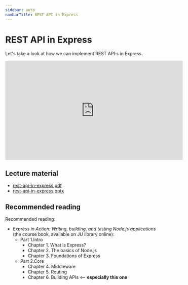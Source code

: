 ```yaml
---
sidebar: auto
navbarTitle: REST API in Express
---
```


# REST API in Express
Let's take a look at how we can implement REST API:s in Express.

<iframe width="560" height="314" src="https://www.youtube.com/embed/Rv4aye6LiU8" frameborder="0" allow="accelerometer; autoplay; encrypted-media; gyroscope; picture-in-picture" allowfullscreen></iframe>

## Lecture material
* [rest-api-in-express.pdf](rest-api-in-express.pdf)
* [rest-api-in-express.pptx](rest-api-in-express.pptx)

## Recommended reading
Recommended reading:
* *Express in Action: Writing, building, and testing Node.js applications* (the course book, available on JU library online):
    * Part 1.Intro
        * Chapter 1. What is Express?
        * Chapter 2. The basics of Node.js
        * Chapter 3. Foundations of Express
    * Part 2.Core
        * Chapter 4. Middleware
        * Chapter 5. Routing
        * Chapter 6. Building APIs     <--     **especially this one**

